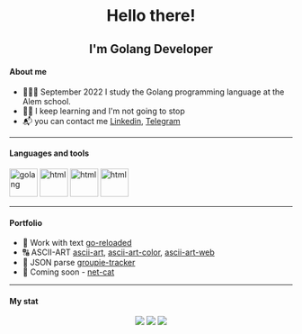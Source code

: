 <h1 align="center">Hello there!</h1>

<h2 align="center">I'm Golang Developer</h2>


#### About me

* 👨🏼‍🎓 September 2022 I study the Golang programming language at the Alem school.
* 👨‍💻 I keep learning and I'm not going to stop
* 📬 you can contact me <a href="https://linkedin.com/in/роман-ахметов-160707b6"> Linkedin</a>, <a href="https://t.me/abrambst"> Telegram</a>

<hr>

#### Languages and tools

<img src="https://cdn.jsdelivr.net/gh/devicons/devicon/icons/go/go-original-wordmark.svg" alt="golang" width="50">&nbsp;<img src="https://cdn.jsdelivr.net/gh/devicons/devicon/icons/html5/html5-plain-wordmark.svg" alt="html" width="50">&nbsp;<img src="https://cdn.jsdelivr.net/gh/devicons/devicon/icons/css3/css3-plain-wordmark.svg" alt="html" width="50">&nbsp;<img src="https://cdn.jsdelivr.net/gh/devicons/devicon/icons/sqlite/sqlite-original-wordmark.svg" alt="html" width="50">&nbsp;

<hr>

#### Portfolio

* 📄 Work with text <a href="https://github.com/abrambest/go-reloaded">go-reloaded</a>
* 🔠 ASCII-ART <a href="https://github.com/abrambest/go-reloaded">ascii-art</a>, <a href="https://github.com/abrambest/ascii-art-color">ascii-art-color</a>, <a href="https://github.com/abrambest/ascii-art-web">ascii-art-web</a>
* 📠 JSON parse <a href="https://github.com/abrambest/groupie-tracker">groupie-tracker</a>
* 💽 Coming soon - <a href="#">net-cat</a>
<hr>


#### My stat

<div align="center">
<img src="http://github-profile-summary-cards.vercel.app/api/cards/profile-details?username=abrambest&theme=dark"/>
<img src="http://github-profile-summary-cards.vercel.app/api/cards/repos-per-language?username=abrambest&theme=dark"/>

<img src="http://github-profile-summary-cards.vercel.app/api/cards/stats?username=abrambest&theme=dark"/>
</div>

